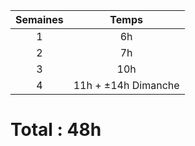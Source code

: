 | Semaines |        Temps        |
| :------: |:-------------------:|
| 1 |         6h          |
| 2 |         7h          |
| 3 |         10h         |
| 4 | 11h + ±14h Dimanche |

# Total : 48h
